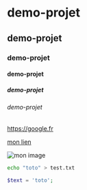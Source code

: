 # demo-projet
## demo-projet
### demo-projet
#### demo-projet
##### demo-projet
###### demo-projet

https://google.fr

[mon lien](https://google.fr)

![mon image](https://lemagdesanimaux.ouest-france.fr/images/dossiers/2019-09/mini/loutre-1-085218-650-400.jpg)

```bash
echo "toto" > test.txt
```

```php
$text = 'toto';
```